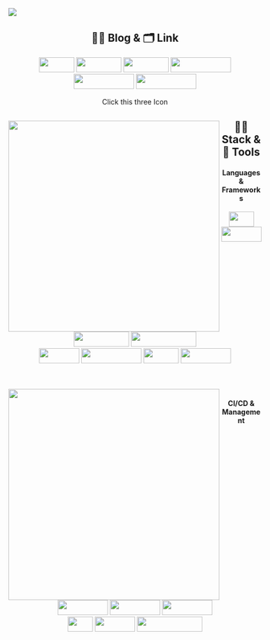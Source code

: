 <img src="https://capsule-render.vercel.app/api?type=waving&color=auto&height=200&section=header&text=Backend%20Radiographer&fontSize=70" /><div align="center">

## ✍🏻 Blog & 🗂 Link
<div align="center">
<a href="https://radpro.tistory.com/"><img width="70" height="30" src="https://img.shields.io/badge/-Tstory-%23A0522D?style=flat-square&logo=Storyblok&logoColor=white"/></a> 
<a href="https://www.notion.so/70c13d70d85c4c7e908819d4ecc18ff7"><img width="90" height="30" src="https://img.shields.io/badge/-Notion-%23FFF5EE?style=flat-square&logo=Notion&logoColor=black"/></a>
<a href="https://www.canva.com/design/DAFh4CeA76I/L1tx14uewnRpHET93AncHw/view?utm_content=DAFh4CeA76I&utm_campaign=designshare&utm_medium=link&utm_source=publishsharelink"><img width="90" height="30" src="https://img.shields.io/badge/Portfolio-Canva-%23DC143C"/></a>
<a href="http://battery-bucket-deploy.s3-website.ap-northeast-2.amazonaws.com/"><img width="120" height="30" src="https://img.shields.io/badge/Project-%EB%B3%B4%EB%B0%B0%EB%B9%8C%EB%A6%BC-%23191970?style=flat-square&logo=PowerPages&logoColor=white"/></a>
<a href="https://www.notion.so/70c13d70d85c4c7e908819d4ecc18ff7#3406939c3fa548a79b4c5e7029c7162b"><img width="120" height="30" src="https://img.shields.io/badge/Project-D'splayer-%23BF2F7B?style=flat-square&logo=PowerPages&logoColor=white"/></a>
<a href="https://bit.ly/uyouboodan"><img width="120" height="30" src="https://img.shields.io/badge/Project-%EC%9A%B0%EC%9C%A0%EB%B6%80%EB%8B%A8-4285F4?style=flat-square&logo=PowerPages&logoColor=white"/></a>

  

<a><text>Click this three Icon</text></a>
<br/>
<div align="center">
  <img align="left" width="420" src="https://mazassumnida.wtf/api/v2/generate_badge?boj=nyong9221"/>
  
## 👩‍🚀 Stack & 🚀 Tools
#### Languages & Frameworks
<img width="50" height="30" src="https://img.shields.io/badge/-Java-%23F08080?style=flat-square&logo=JAVA&logoColor=white"/></a>
<img width="80" height="30" src="https://img.shields.io/badge/-Spring-%2332CD32?style=flat-square&logo=Spring&logoColor=white"/></a> 
<img width="110" height="30" src="https://img.shields.io/badge/-SpringBoot-%237CFC00?style=flat-square&logo=Springboot&logoColor=white"/></a> 
<img width="130" height="30" src="https://img.shields.io/badge/-SpringSecurity-brightgreen?style=flat-square&logo=Springsecurity&logoColor=white"/></a>
<br/>
<img width="80" height="30" src="https://img.shields.io/badge/-MySQL-%23FFA500?style=flat-square&logo=mysql&logoColor=white"/></a>
<img width="120" height="30" src="https://img.shields.io/badge/-React--Native-%231E90FF?style=flat-square&logo=react&logoColor=white"/></a>
<img width="70" height="30" src="https://img.shields.io/badge/-Expo-%23696969?style=flat-square&logo=Expo&logoColor=white"/></a>
<img width="100" height="30" src="https://img.shields.io/badge/-Firebase-%23FFCA28?style=flat-square&logo=firebase&logoColor=white"/></a>
</div>
<br/>
<br/>

<img align="left" width="420" src="https://github-readme-stats-git-masterrstaa-rickstaa.vercel.app/api?username=pnuhct&count_private=true&show_icons=true&theme=tokyonight"/>
<div align="center">
  
#### CI/CD & Management
<img width="100" height="30" src="https://img.shields.io/badge/-AWS%20EC2-%23FF4500?style=flat-square&logo=AmazonEC2&logoColor=white"/></a> <img width="100" height="30" src="https://img.shields.io/badge/-AWS%20S3-%2300CED1?style=flat-square&logo=AmazonS3&logoColor=white"/></a> <img width="100" height="30" src="https://img.shields.io/badge/-AWS%20RDS-%234169E1?style=flat-square&logo=AmazonRDS&logoColor=white"/></a>
<br/>
<img width="50" height="30" src="https://img.shields.io/badge/-Git-%239370DB?style=flat-square&logo=Git&logoColor=white"/></a>
<img width="80" height="30" src="https://img.shields.io/badge/-GitHub-%234B0082?style=flat-square&logo=Github&logoColor=white"/></a>
<img width="130" height="30" src="https://img.shields.io/badge/-GitHub%20Actions-%23191970?style=flat-square&logo=GithubActions&logoColor=white"/></a>
<br/>
</div>

<br/>
<br/>
<br/>
